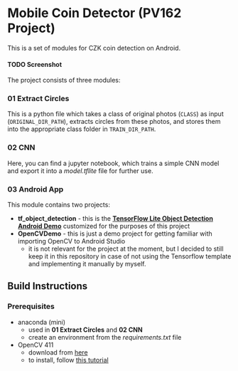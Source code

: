 # Mobile Coin Detector (PV162 Project)

This is a set of modules for CZK coin detection on Android.

#### TODO Screenshot

The project consists of three modules:

### 01 Extract Circles

This is a python file which takes a class of original photos (`CLASS`) as input (`ORIGINAL_DIR_PATH`), extracts circles from these photos, and stores them into the appropriate class folder in `TRAIN_DIR_PATH`.

### 02 CNN

Here, you can find a jupyter notebook, which trains a simple CNN model and export it into a *model.tflite* file for further use.

### 03 Android App

This module contains two projects:

- **tf_object_detection** - this is the [**TensorFlow Lite Object Detection Android Demo**](https://github.com/tensorflow/examples/tree/master/lite/examples/object_detection/android) customized for the purposes of this project
- **OpenCVDemo** - this is just a demo project for getting familiar with importing OpenCV to Android Studio
  - it is not relevant for the project at the moment, but I decided to still keep it in this repository in case of not using the Tensorflow template and implementing it manually by myself.

## Build Instructions

### Prerequisites

- anaconda (mini)
  - used in **01 Extract Circles** and **02 CNN**
  - create an environment from the *requirements.txt* file
- OpenCV 411
  - download from [here](https://sourceforge.net/projects/opencvlibrary/files/4.1.1/)
  - to install, follow [this tutorial](https://android.jlelse.eu/a-beginners-guide-to-setting-up-opencv-android-library-on-android-studio-19794e220f3c)
